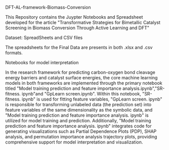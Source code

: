 DFT-AL-framework-Biomass-Conversion

This Repository contains the Juypter Notebooks and Spreadsheet developed for the article "Transformative Strategies for Bimetallic Catalyst Screening in Biomass Conversion Through Active Learning and DFT"

Dataset: SpreadSheets and CSV files

The spreadsheets for the Final Data are presents in both .xlsx and .csv formats.

Notebooks for model interpretation

In the research framework for predicting carbon-oxygen bond cleavage energy barriers and catalyst surface energies, the core machine learning models in both frameworks are implemented through the primary notebook titled "Model training prediction and feature importance analysis.ipynb","SR-fitness.  ipynb"and "GpLearn screen.ipynb". Within this notebook, "SR-fitness.  ipynb" is used for fitting feature variables, "GpLearn screen. ipynb" is responsible for transforming unlabeled data (the prediction set) into feature variables of the same dimensionality as the symbolic data, and "Model training prediction and feature importance analysis. ipynb" is utilized for model training and prediction.   Additionally, "Model training prediction and feature importance analysis. ipynb" integrates code for generating visualizations such as Partial Dependence Plots (PDP), SHAP analysis, and permutation importance analysis trajectory plots, providing comprehensive support for model interpretation and visualization.
